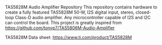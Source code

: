 TAS5828M Audio Amplifier Repository
This repository contains hardware to create a fully featured TAS5828M 50-W, I2S digital input, stereo, closed-loop Class-D audio amplifier. Any microcontroller capable of I2S and I2C can control the board.
This project is greatly inspired from https://github.com/tonyp7/TAS5806M-Audio-Amplifier

TAS5828M Data sheet: https://www.ti.com/product/TAS5828M
